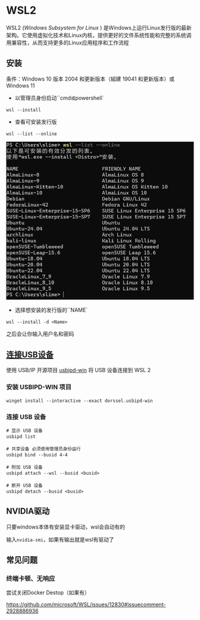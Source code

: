 # WSL2

WSL2 (*Windows Subsystem for Linux* ) 是Windows上运行Linux发行版的最新架构。它使用虚拟化技术和Linux内核，提供更好的文件系统性能和完整的系统调用兼容性，从而支持更多的Linux应用程序和工作流程

## 安装

条件：Windows 10 版本 2004 和更新版本（組建 19041 和更新版本）或 Windows 11

- 以管理员身份启动``cmd`或`powershell`

```terminal
wsl --install
```

- 查看可安装发行版

```terminal
wsl --list --online
```

![image-20250722160034883](images/image-20250722160034883.png)

- 选择想安装的发行版的``NAME`

```terminal
wsl --install -d <Name>
```

之后会让你输入用户名和密码

## [连接USB设备](https://learn.microsoft.com/zh-cn/windows/wsl/connect-usb)

使用 USB/IP 开源项目 [usbipd-win](https://github.com/dorssel/usbipd-win) 将 USB 设备连接到 WSL 2 

### 安装 USBIPD-WIN 项目

```terminal
winget install --interactive --exact dorssel.usbipd-win
```

### 连接 USB 设备

```terminal
# 显示 USB 设备
usbipd list

# 共享设备 必须使用管理员身份运行
usbipd bind --busid 4-4

# 附加 USB 设备
usbipd attach --wsl --busid <busid>

# 断开 USB 设备
usbipd detach --busid <busid>
```

## NVIDIA驱动

只要windows本体有安装显卡驱动，wsl会自动有的

输入`nvidia-smi`，如果有输出就是wsl有驱动了

## 常见问题

### 终端卡顿、无响应

尝试关闭Docker Destop（如果有）

https://github.com/microsoft/WSL/issues/12830#issuecomment-2928886936